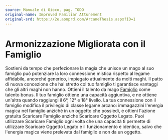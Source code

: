 ```yaml
---
source: Manuale di Gioco, pag. TODO
original-name: Improved Familiar Attunement
original-srd: https://2e.aonprd.com/ArcaneThesis.aspx?ID=1
---
```


# Armonizzazione Migliorata con il Famiglio

Sostieni da tempo che perfezionare la magia che unisce un mago al suo famiglio
può potenziare la loro connessione mistica rispetto al legame affidabile,
ancorché generico, impiegato attualmente da molti maghi. Il patto di nuova
concezione che hai stretto col tuo famiglio ti garantisce vantaggi che gli altri
maghi non hanno. Ottieni il talento da mago [Famiglio](/talenti/famiglio) come
talento bonus. Il tuo famiglio ottiene una capacità aggiuntiva, e ne ottiene
un'altra quando raggiungi il 6°, 12° e 18° livello. La tua connessione con il
famiglio modifica il privilegio di classe legame arcano: immagazzini l'energia
magica nel famiglio anziché in un oggetto che possiedi, e ottieni l'azione
gratuita Scaricare Famiglio anziché Scaricare Oggetto Legato. Puoi utilizzare
Scaricare Famiglio ogni volta che una capacità ti permette di utilizzare
Scaricare Oggetto Legato e il funzionamento è identico, salvo che l'energia
magica viene prelevata dal famiglio e non da un oggetto.
